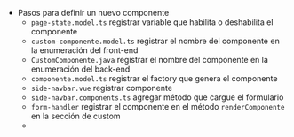- Pasos para definir un nuevo componente
	- `page-state.model.ts` registrar variable que habilita o deshabilita el componente
	- `custom-componente.model.ts` registrar el nombre del componente en la enumeración del front-end
	- `CustomComponente.java` registrar el nombre del componente en la enumeración del back-end
	- `componente.model.ts` registrar el factory que genera el componente
	- `side-navbar.vue` registrar componente
	- `side-navbar.components.ts` agregar método que cargue el formulario
	- `form-handler` registrar el componente en el método `renderComponente` en la sección de custom
	-